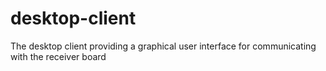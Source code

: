 # desktop-client
The desktop client providing a graphical user interface for communicating with the receiver board
